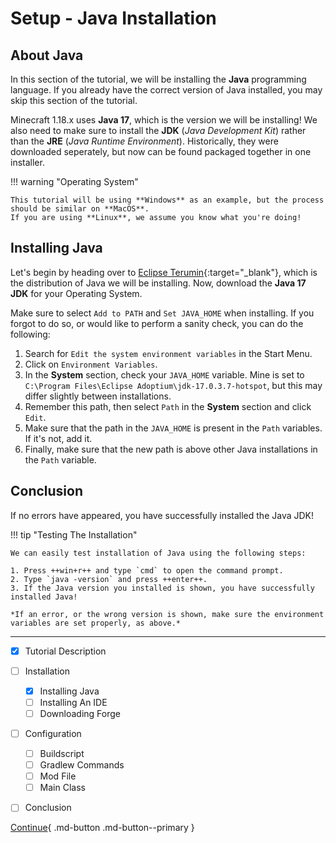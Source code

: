 # Setup - Java Installation
## About Java

In this section of the tutorial, we will be installing the **Java** programming language.
If you already have the correct version of Java installed, you may skip this section of the tutorial.

Minecraft 1.18.x uses **Java 17**, which is the version we will be installing!
We also need to make sure to install the **JDK** (*Java Development Kit*) rather than the **JRE** (*Java Runtime Environment*).
Historically, they were downloaded seperately, but now can be found packaged together in one installer.

!!! warning "Operating System"

    This tutorial will be using **Windows** as an example, but the process should be similar on **MacOS**.
    If you are using **Linux**, we assume you know what you're doing!

## Installing Java

Let's begin by heading over to [Eclipse Terumin](https://adoptium.net/temurin/releases/){:target="_blank"}, which is the distribution of Java we will be installing.
Now, download the **Java 17 JDK** for your Operating System.

Make sure to select `Add to PATH` and `Set JAVA_HOME` when installing.
If you forgot to do so, or would like to perform a sanity check, you can do the following:

1. Search for `Edit the system environment variables` in the Start Menu.
2. Click on `Environment Variables`.
3. In the **System** section, check your `JAVA_HOME` variable. Mine is set to `C:\Program Files\Eclipse Adoptium\jdk-17.0.3.7-hotspot`, but this may differ slightly between installations.
4. Remember this path, then select `Path` in the **System** section and click `Edit`.
5. Make sure that the path in the `JAVA_HOME` is present in the `Path` variables. If it's not, add it.
6. Finally, make sure that the new path is above other Java installations in the `Path` variable.

## Conclusion
If no errors have appeared, you have successfully installed the Java JDK!

!!! tip "Testing The Installation"
    
    We can easily test installation of Java using the following steps:

    1. Press ++win+r++ and type `cmd` to open the command prompt.
    2. Type `java -version` and press ++enter++.
    3. If the Java version you installed is shown, you have successfully installed Java!

    *If an error, or the wrong version is shown, make sure the environment variables are set properly, as above.*

---

- [x] Tutorial Description
- [ ] Installation
    * [x] Installing Java
    * [ ] Installing An IDE
    * [ ] Downloading Forge
- [ ] Configuration
    * [ ] Buildscript
    * [ ] Gradlew Commands
    * [ ] Mod File
    * [ ] Main Class
- [ ] Conclusion


[Continue](ide.md){ .md-button .md-button--primary }